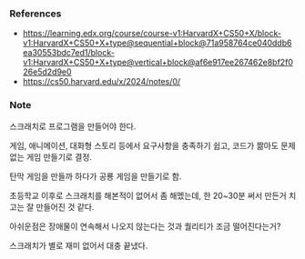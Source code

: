 ### References
- https://learning.edx.org/course/course-v1:HarvardX+CS50+X/block-v1:HarvardX+CS50+X+type@sequential+block@71a958764ce040ddb6ea30553bdc7ed1/block-v1:HarvardX+CS50+X+type@vertical+block@af6e917ee267462e8bf2f026e5d2d9e0
- https://cs50.harvard.edu/x/2024/notes/0/

### Note

스크래치로 프로그램을 만들어야 한다.

게임, 애니메이션, 대화형 스토리 등에서 요구사항을 충족하기 쉽고, 코드가 짦아도 문제 없는 게임 만들기로 결정. 

탄막 게임을 만들까 하다가 공룡 게임을 만들기로 함.

초등학교 이후로 스크래치를 해본적이 없어서 좀 해멨는데, 한 20~30분 써서 만든거 치고는 잘 만들어진 것 같다.

아쉬운점은 장애물이 연속해서 나오지 않는다는 것과 퀄리티가 조금 떨어진다는거? 

스크래치가 별로 재미 없어서 대충 끝냈다.
